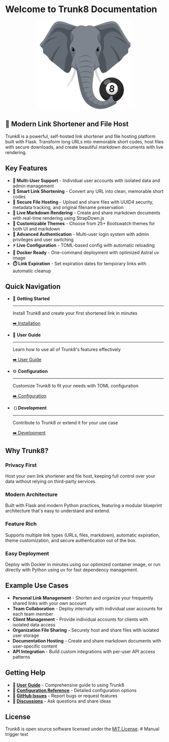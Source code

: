 # Welcome to Trunk8 Documentation

<div align="center">
  <img src="assets/img/trunk8_logo.png" alt="Trunk8 Logo" width="300"/>
</div>

## 🔗 Modern Link Shortener and File Host

Trunk8 is a powerful, self-hosted link shortener and file hosting platform built with Flask. Transform long URLs into memorable short codes, host files with secure downloads, and create beautiful markdown documents with live rendering.

## Key Features

- **👥 Multi-User Support** - Individual user accounts with isolated data and admin management
- **🔗 Smart Link Shortening** - Convert any URL into clean, memorable short codes
- **📁 Secure File Hosting** - Upload and share files with UUID4 security, metadata tracking, and original filename preservation
- **📝 Live Markdown Rendering** - Create and share markdown documents with real-time rendering using StrapDown.js
- **🎨 Customizable Themes** - Choose from 25+ Bootswatch themes for both UI and markdown
- **🔐 Advanced Authentication** - Multi-user login system with admin privileges and user switching
- **⚡ Live Configuration** - TOML-based config with automatic reloading
- **🐳 Docker Ready** - One-command deployment with optimized Astral uv image
- **⏱️ Link Expiration** - Set expiration dates for temporary links with automatic cleanup

## Quick Navigation

<div class="grid cards" markdown>

-   🚀 **Getting Started**

    ---

    Install Trunk8 and create your first shortened link in minutes

    [➡️ Installation](getting-started/installation.md)

-   📖 **User Guide**

    ---

    Learn how to use all of Trunk8's features effectively

    [➡️ User Guide](user-guide/overview.md)

-   ⚙️ **Configuration**

    ---

    Customize Trunk8 to fit your needs with TOML configuration

    [➡️ Configuration](configuration/overview.md)

-   ｛｝**Development**

    ---

    Contribute to Trunk8 or extend it for your use case

    [➡️ Development](development/architecture.md)

</div>

## Why Trunk8?

### Privacy First
Host your own link shortener and file host, keeping full control over your data without relying on third-party services.

### Modern Architecture  
Built with Flask and modern Python practices, featuring a modular blueprint architecture that's easy to understand and extend.

### Feature Rich
Supports multiple link types (URLs, files, markdown), automatic expiration, theme customization, and secure authentication out of the box.

### Easy Deployment
Deploy with Docker in minutes using our optimized container image, or run directly with Python using uv for fast dependency management.

## Example Use Cases

- **Personal Link Management** - Shorten and organize your frequently shared links with your own account
- **Team Collaboration** - Deploy internally with individual user accounts for each team member
- **Client Management** - Provide individual accounts for clients with isolated data access
- **Organization File Sharing** - Securely host and share files with isolated user storage
- **Documentation Hosting** - Create and share markdown documents with user-specific content
- **API Integration** - Build custom integrations with per-user API access patterns

## Getting Help

- **📖 [User Guide](user-guide/overview.md)** - Comprehensive guide to using Trunk8
- **🔧 [Configuration Reference](configuration/overview.md)** - Detailed configuration options
- **🐛 [GitHub Issues](https://github.com/lancereinsmith/trunk8/issues)** - Report bugs or request features
- **💬 [Discussions](https://github.com/lancereinsmith/trunk8/discussions)** - Ask questions and share ideas

## License

Trunk8 is open source software licensed under the [MIT License](reference/license.md). # Manual trigger test
